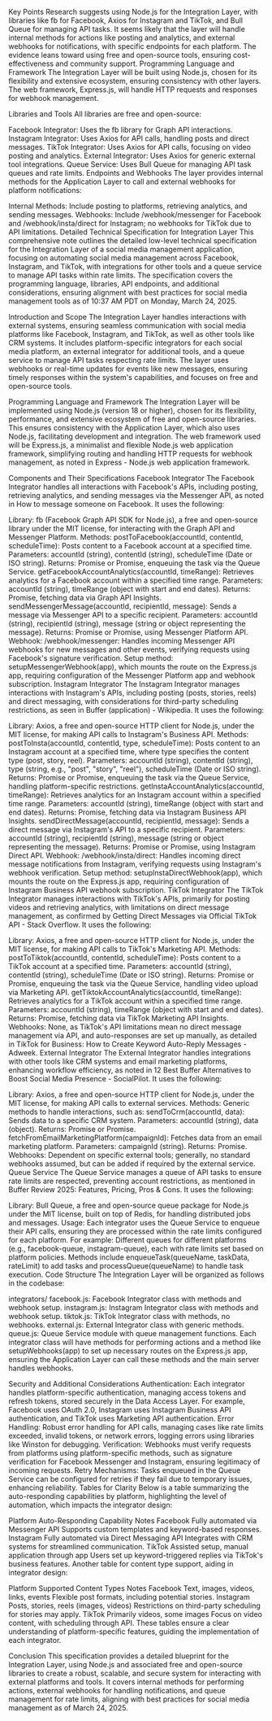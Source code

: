 Key Points
Research suggests using Node.js for the Integration Layer, with libraries like fb for Facebook, Axios for Instagram and TikTok, and Bull Queue for managing API tasks.
It seems likely that the layer will handle internal methods for actions like posting and analytics, and external webhooks for notifications, with specific endpoints for each platform.
The evidence leans toward using free and open-source tools, ensuring cost-effectiveness and community support.
Programming Language and Framework
The Integration Layer will be built using Node.js, chosen for its flexibility and extensive ecosystem, ensuring consistency with other layers. The web framework, Express.js, will handle HTTP requests and responses for webhook management.

Libraries and Tools
All libraries are free and open-source:

Facebook Integrator: Uses the fb library for Graph API interactions.
Instagram Integrator: Uses Axios for API calls, handling posts and direct messages.
TikTok Integrator: Uses Axios for API calls, focusing on video posting and analytics.
External Integrator: Uses Axios for generic external tool integrations.
Queue Service: Uses Bull Queue for managing API task queues and rate limits.
Endpoints and Webhooks
The layer provides internal methods for the Application Layer to call and external webhooks for platform notifications:

Internal Methods: Include posting to platforms, retrieving analytics, and sending messages.
Webhooks: Include /webhook/messenger for Facebook and /webhook/insta/direct for Instagram; no webhooks for TikTok due to API limitations.
Detailed Technical Specification for Integration Layer
This comprehensive note outlines the detailed low-level technical specification for the Integration Layer of a social media management application, focusing on automating social media management across Facebook, Instagram, and TikTok, with integrations for other tools and a queue service to manage API tasks within rate limits. The specification covers the programming language, libraries, API endpoints, and additional considerations, ensuring alignment with best practices for social media management tools as of 10:37 AM PDT on Monday, March 24, 2025.

Introduction and Scope
The Integration Layer handles interactions with external systems, ensuring seamless communication with social media platforms like Facebook, Instagram, and TikTok, as well as other tools like CRM systems. It includes platform-specific integrators for each social media platform, an external integrator for additional tools, and a queue service to manage API tasks respecting rate limits. The layer uses webhooks or real-time updates for events like new messages, ensuring timely responses within the system's capabilities, and focuses on free and open-source tools.

Programming Language and Framework
The Integration Layer will be implemented using Node.js (version 18 or higher), chosen for its flexibility, performance, and extensive ecosystem of free and open-source libraries. This ensures consistency with the Application Layer, which also uses Node.js, facilitating development and integration. The web framework used will be Express.js, a minimalist and flexible Node.js web application framework, simplifying routing and handling HTTP requests for webhook management, as noted in Express - Node.js web application framework.

Components and Their Specifications
Facebook Integrator
The Facebook Integrator handles all interactions with Facebook's APIs, including posting, retrieving analytics, and sending messages via the Messenger API, as noted in How to message someone on Facebook. It uses the following:

Library: fb (Facebook Graph API SDK for Node.js), a free and open-source library under the MIT license, for interacting with the Graph API and Messenger Platform.
Methods:
postToFacebook(accountId, contentId, scheduleTime): Posts content to a Facebook account at a specified time.
Parameters: accountId (string), contentId (string), scheduleTime (Date or ISO string).
Returns: Promise<void> or Promise<response object>, enqueuing the task via the Queue Service.
getFacebookAccountAnalytics(accountId, timeRange): Retrieves analytics for a Facebook account within a specified time range.
Parameters: accountId (string), timeRange (object with start and end dates).
Returns: Promise<analyticsData>, fetching data via Graph API Insights.
sendMessengerMessage(accountId, recipientId, message): Sends a message via Messenger API to a specific recipient.
Parameters: accountId (string), recipientId (string), message (string or object representing the message).
Returns: Promise<void> or Promise<response object>, using Messenger Platform API.
Webhook:
/webhook/messenger: Handles incoming Messenger API webhooks for new messages and other events, verifying requests using Facebook's signature verification.
Setup method: setupMessengerWebhook(app), which mounts the route on the Express.js app, requiring configuration of the Messenger Platform app and webhook subscription.
Instagram Integrator
The Instagram Integrator manages interactions with Instagram's APIs, including posting (posts, stories, reels) and direct messaging, with considerations for third-party scheduling restrictions, as seen in Buffer (application) - Wikipedia. It uses the following:

Library: Axios, a free and open-source HTTP client for Node.js, under the MIT license, for making API calls to Instagram's Business API.
Methods:
postToInsta(accountId, contentId, type, scheduleTime): Posts content to an Instagram account at a specified time, where type specifies the content type (post, story, reel).
Parameters: accountId (string), contentId (string), type (string, e.g., "post", "story", "reel"), scheduleTime (Date or ISO string).
Returns: Promise<void> or Promise<response object>, enqueuing the task via the Queue Service, handling platform-specific restrictions.
getInstaAccountAnalytics(accountId, timeRange): Retrieves analytics for an Instagram account within a specified time range.
Parameters: accountId (string), timeRange (object with start and end dates).
Returns: Promise<analyticsData>, fetching data via Instagram Business API Insights.
sendDirectMessage(accountId, recipientId, message): Sends a direct message via Instagram's API to a specific recipient.
Parameters: accountId (string), recipientId (string), message (string or object representing the message).
Returns: Promise<void> or Promise<response object>, using Instagram Direct API.
Webhook:
/webhook/insta/direct: Handles incoming direct message notifications from Instagram, verifying requests using Instagram's webhook verification.
Setup method: setupInstaDirectWebhook(app), which mounts the route on the Express.js app, requiring configuration of Instagram Business API webhook subscription.
TikTok Integrator
The TikTok Integrator manages interactions with TikTok's APIs, primarily for posting videos and retrieving analytics, with limitations on direct message management, as confirmed by Getting Direct Messages via Official TikTok API - Stack Overflow. It uses the following:

Library: Axios, a free and open-source HTTP client for Node.js, under the MIT license, for making API calls to TikTok's Marketing API.
Methods:
postToTiktok(accountId, contentId, scheduleTime): Posts content to a TikTok account at a specified time.
Parameters: accountId (string), contentId (string), scheduleTime (Date or ISO string).
Returns: Promise<void> or Promise<response object>, enqueuing the task via the Queue Service, handling video upload via Marketing API.
getTiktokAccountAnalytics(accountId, timeRange): Retrieves analytics for a TikTok account within a specified time range.
Parameters: accountId (string), timeRange (object with start and end dates).
Returns: Promise<analyticsData>, fetching data via TikTok Marketing API Insights.
Webhooks: None, as TikTok's API limitations mean no direct message management via API, and auto-responses are set up manually, as detailed in TikTok for Business: How to Create Keyword Auto-Reply Messages - Adweek.
External Integrator
The External Integrator handles integrations with other tools like CRM systems and email marketing platforms, enhancing workflow efficiency, as noted in 12 Best Buffer Alternatives to Boost Social Media Presence - SocialPilot. It uses the following:

Library: Axios, a free and open-source HTTP client for Node.js, under the MIT license, for making API calls to external services.
Methods: Generic methods to handle interactions, such as:
sendToCrm(accountId, data): Sends data to a specific CRM system.
Parameters: accountId (string), data (object).
Returns: Promise<void> or Promise<response object>.
fetchFromEmailMarketingPlatform(campaignId): Fetches data from an email marketing platform.
Parameters: campaignId (string).
Returns: Promise<data object>.
Webhooks: Dependent on specific external tools; generally, no standard webhooks assumed, but can be added if required by the external service.
Queue Service
The Queue Service manages a queue of API tasks to ensure rate limits are respected, preventing account restrictions, as mentioned in Buffer Review 2025: Features, Pricing, Pros & Cons. It uses the following:

Library: Bull Queue, a free and open-source queue package for Node.js under the MIT license, built on top of Redis, for handling distributed jobs and messages.
Usage: Each integrator uses the Queue Service to enqueue their API calls, ensuring they are processed within the rate limits configured for each platform. For example:
Different queues for different platforms (e.g., facebook-queue, instagram-queue), each with rate limits set based on platform policies.
Methods include enqueueTask(queueName, taskData, rateLimit) to add tasks and processQueue(queueName) to handle task execution.
Code Structure
The Integration Layer will be organized as follows in the codebase:

integrators/
facebook.js: Facebook Integrator class with methods and webhook setup.
instagram.js: Instagram Integrator class with methods and webhook setup.
tiktok.js: TikTok Integrator class with methods, no webhooks.
external.js: External Integrator class with generic methods.
queue.js: Queue Service module with queue management functions.
Each integrator class will have methods for performing actions and a method like setupWebhooks(app) to set up necessary routes on the Express.js app, ensuring the Application Layer can call these methods and the main server handles webhooks.

Security and Additional Considerations
Authentication: Each integrator handles platform-specific authentication, managing access tokens and refresh tokens, stored securely in the Data Access Layer. For example, Facebook uses OAuth 2.0, Instagram uses Instagram Business API authentication, and TikTok uses Marketing API authentication.
Error Handling: Robust error handling for API calls, managing cases like rate limits exceeded, invalid tokens, or network errors, logging errors using libraries like Winston for debugging.
Verification: Webhooks must verify requests from platforms using platform-specific methods, such as signature verification for Facebook Messenger and Instagram, ensuring legitimacy of incoming requests.
Retry Mechanisms: Tasks enqueued in the Queue Service can be configured for retries if they fail due to temporary issues, enhancing reliability.
Tables for Clarity
Below is a table summarizing the auto-responding capabilities by platform, highlighting the level of automation, which impacts the integrator design:

Platform	Auto-Responding Capability	Notes
Facebook	Fully automated via Messenger API	Supports custom templates and keyword-based responses.
Instagram	Fully automated via Direct Messaging API	Integrates with CRM systems for streamlined communication.
TikTok	Assisted setup, manual application through app	Users set up keyword-triggered replies via TikTok's business features.
Another table for content type support, aiding in integrator design:

Platform	Supported Content Types	Notes
Facebook	Text, images, videos, links, events	Flexible post formats, including potential stories.
Instagram	Posts, stories, reels (images, videos)	Restrictions on third-party scheduling for stories may apply.
TikTok	Primarily videos, some images	Focus on video content, with scheduling through API.
These tables ensure a clear understanding of platform-specific features, guiding the implementation of each integrator.

Conclusion
This specification provides a detailed blueprint for the Integration Layer, using Node.js and associated free and open-source libraries to create a robust, scalable, and secure system for interacting with external platforms and tools. It covers internal methods for performing actions, external webhooks for handling notifications, and queue management for rate limits, aligning with best practices for social media management as of March 24, 2025.